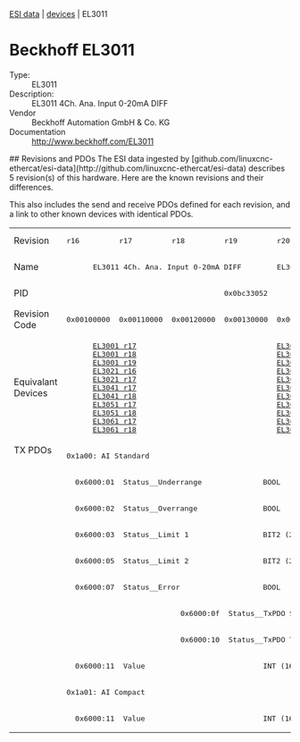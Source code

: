<div class="nav"><a href="/esi-data">ESI data</a> | <a href="/esi-data/devices">devices</a> | EL3011</div>

#  Beckhoff EL3011

<dl>
  <dt>Type:</dt><dd>EL3011</dd>
  <dt>Description:</dt><dd>EL3011 4Ch. Ana. Input 0-20mA DIFF</dd>
  <dt>Vendor</dt><dd>Beckhoff Automation GmbH & Co. KG</dd>
  <dt>Documentation</dt><dd><a href="http://www.beckhoff.com/EL3011">http://www.beckhoff.com/EL3011</a></dd>
</dl>
## Revisions and PDOs
The ESI data ingested by [github.com/linuxcnc-ethercat/esi-data](http://github.com/linuxcnc-ethercat/esi-data) describes 5 revision(s) of this hardware.  Here are the known revisions and their differences.

This also includes the send and receive PDOs defined for each revision, and a link to other known devices with identical PDOs.

<table>
<tr >
<td class="first">Revision</td>
<td ><pre>r16</pre></td>
<td ><pre>r17</pre></td>
<td ><pre>r18</pre></td>
<td ><pre>r19</pre></td>
<td ><pre>r20</pre></td>
</tr>
<tr >
<td class="first">Name</td>
<td  colspan=4 align="center"><pre>EL3011 4Ch. Ana. Input 0-20mA DIFF</pre></td>
<td ><pre>EL3011 1Ch. Ana. Input 0-20mA DIFF</pre></td>
</tr>
<tr >
<td class="first">PID</td>
<td  colspan=5 align="center"><pre>0x0bc33052</pre></td>
</tr>
<tr >
<td class="first">Revision Code</td>
<td ><pre>0x00100000</pre></td>
<td ><pre>0x00110000</pre></td>
<td ><pre>0x00120000</pre></td>
<td ><pre>0x00130000</pre></td>
<td ><pre>0x00140000</pre></td>
</tr>
<tr >
<td class="first">Equivalant Devices</td>
<td  colspan=2 align="center"><pre><a href="EL3001">EL3001 r17</a><br/><a href="EL3001">EL3001 r18</a><br/><a href="EL3001">EL3001 r19</a><br/><a href="EL3021">EL3021 r16</a><br/><a href="EL3021">EL3021 r17</a><br/><a href="EL3041">EL3041 r17</a><br/><a href="EL3041">EL3041 r18</a><br/><a href="EL3051">EL3051 r17</a><br/><a href="EL3051">EL3051 r18</a><br/><a href="EL3061">EL3061 r17</a><br/><a href="EL3061">EL3061 r18</a></pre></td>
<td  colspan=3 align="center"><pre><a href="EL3001">EL3001 r20</a><br/><a href="EL3001">EL3001 r21</a><br/><a href="EL3021">EL3021 r18</a><br/><a href="EL3021">EL3021 r19</a><br/><a href="EL3021">EL3021 r20</a><br/><a href="EL3041">EL3041 r19</a><br/><a href="EL3041">EL3041 r20</a><br/><a href="EL3051">EL3051 r19</a><br/><a href="EL3051">EL3051 r20</a><br/><a href="EL3061">EL3061 r19</a><br/><a href="EL3061">EL3061 r20</a></pre></td>
</tr>
<tr class="txpdo pdosection">
<td class="first" rowspan=11 valign=top>TX PDOs</td>
<td colspan=5 align="left"><pre>0x1a00: AI Standard</pre></td>
<td></td>
</tr>
<tr class="txpdo">
<td  colspan=5 align="left"><pre>  0x6000:01  Status__Underrange              BOOL</pre></td>
</tr>
<tr class="txpdo">
<td  colspan=5 align="left"><pre>  0x6000:02  Status__Overrange               BOOL</pre></td>
</tr>
<tr class="txpdo">
<td  colspan=5 align="left"><pre>  0x6000:03  Status__Limit 1                 BIT2 (2 bits)</pre></td>
</tr>
<tr class="txpdo">
<td  colspan=5 align="left"><pre>  0x6000:05  Status__Limit 2                 BIT2 (2 bits)</pre></td>
</tr>
<tr class="txpdo">
<td  colspan=5 align="left"><pre>  0x6000:07  Status__Error                   BOOL</pre></td>
</tr>
<tr class="txpdo">
<td  colspan=2 align="left"></td>
<td  colspan=3 align="left"><pre>  0x6000:0f  Status__TxPDO State             BOOL</pre></td>
</tr>
<tr class="txpdo">
<td  colspan=2 align="left"></td>
<td  colspan=3 align="left"><pre>  0x6000:10  Status__TxPDO Toggle            BOOL</pre></td>
</tr>
<tr class="txpdo">
<td  colspan=5 align="left"><pre>  0x6000:11  Value                           INT (16 bits)</pre></td>
</tr>
<tr class="txpdo pdosection">
<td  colspan=5 align="left"><pre>0x1a01: AI Compact</pre></td>
</tr>
<tr class="txpdo">
<td  colspan=5 align="left"><pre>  0x6000:11  Value                           INT (16 bits)</pre></td>
</tr>
</table>
